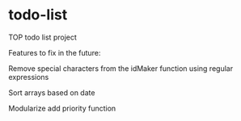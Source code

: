 # todo-list
TOP todo list project

Features to fix in the future:

Remove special characters from the idMaker function using regular expressions

Sort arrays based on date

Modularize add priority function